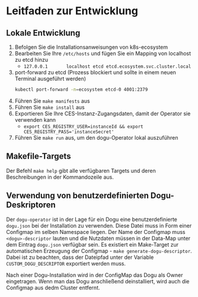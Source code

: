 # Leitfaden zur Entwicklung

## Lokale Entwicklung

1. Befolgen Sie die Installationsanweisungen von k8s-ecosystem
2. Bearbeiten Sie Ihre `/etc/hosts` und fügen Sie ein Mapping von localhost zu etcd hinzu
   - `127.0.0.1       localhost etcd etcd.ecosystem.svc.cluster.local`
3. port-forward zu etcd (Prozess blockiert und sollte in einem neuen Terminal ausgeführt werden)
    ```bash
    kubectl port-forward -n=ecosystem etcd-0 4001:2379
    ```
4. Führen Sie `make manifests` aus
5. Führen Sie `make install` aus
6. Exportieren Sie Ihre CES-Instanz-Zugangsdaten, damit der Operator sie verwenden kann
    - `export CES_REGISTRY_USER=instanceId && export CES_REGISTRY_PASS='instanceSecret'`
7. Führen Sie `make run` aus, um den dogu-Operator lokal auszuführen

## Makefile-Targets

Der Befehl `make help` gibt alle verfügbaren Targets und deren Beschreibungen in der Kommandozeile aus.

## Verwendung von benutzerdefinierten Dogu-Deskriptoren

Der `dogu-operator` ist in der Lage für ein Dogu eine benutzerdefinierte `dogu.json` bei der Installation zu verwenden.
Diese Datei muss in Form einer Configmap im selben Namespace liegen. Der Name der Configmap muss `<dogu>-descriptor`
lauten und die Nutzdaten müssen in der Data-Map unter dem Eintrag `dogu.json` verfügbar sein.
Es existiert ein Make-Target zur automatischen Erzeugung der Configmap - `make generate-dogu-descriptor`.
Dabei ist zu beachten, dass der Dateipfad unter der Variable `CUSTOM_DOGU_DESCRIPTOR` exportiert werden muss.

Nach einer Dogu-Installation wird in der ConfigMap das Dogu als Owner eingetragen. Wenn man das Dogu anschließend
deinstalliert, wird auch die Configmap aus dedm Cluster entfernt.
